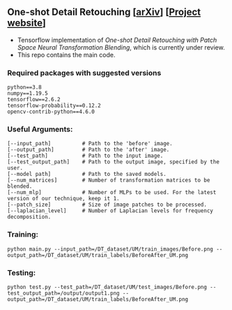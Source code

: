 ## One-shot Detail Retouching [[arXiv](https://arxiv.org/pdf/2210.01217.pdf)] [[Project website](https://faziletgokbudak.github.io/projects/one-shot-md/)]

<!-- ## One-shot Detail Retouching with Patch Space Neural Field based Transformation Blending 
 -->

* Tensorflow implementation of *One-shot Detail Retouching with Patch Space Neural Transformation Blending*, which is currently under review.
* This repo contains the main code.

### Required packages with suggested versions
```
python==3.8
numpy==1.19.5
tensorflow==2.6.2
tensorflow-probability==0.12.2
opencv-contrib-python==4.6.0
```

### Useful Arguments:
```
[--input_path]          # Path to the 'before' image.
[--output_path]         # Path to the 'after' image.
[--test_path]           # Path to the input image.
[--test_output_path]    # Path to the output image, specified by the user.
[--model path]          # Path to the saved models.
[--num_matrices]        # Number of transformation matrices to be blended.
[--num_mlp]             # Number of MLPs to be used. For the latest version of our technique, keep it 1.
[--patch_size]          # Size of image patches to be processed.
[--laplacian_level]     # Number of Laplacian levels for frequency decomposition.
```

### Training:

```
python main.py --input_path=/DT_dataset/UM/train_images/Before.png --output_path=/DT_dataset/UM/train_labels/BeforeAfter_UM.png
```

### Testing:

```
python test.py --test_path=/DT_dataset/UM/test_images/Before.png --test_output_path=/output/output1.png --output_path=/DT_dataset/UM/train_labels/BeforeAfter_UM.png
```
